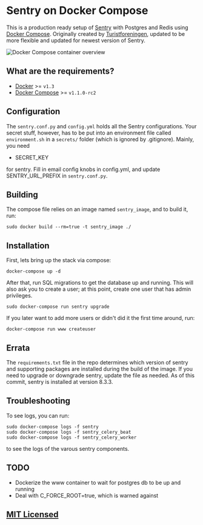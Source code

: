 # Sentry on Docker Compose

This is a production ready setup of
[Sentry](https://github.com/getsentry/sentry) with Postgres and Redis using
[Docker Compose](https://github.com/docker/fig). Originally created by [Turistforeningen](https://github.com/Turistforeningen/sentry), updated to be more flexible and updated for newest version of Sentry.

![Docker Compose container overview](https://docs.google.com/drawings/d/1OB0R9QUec7hytx73EYHJcmLzj2m6bMNWnNv-nePAg24/pub?w=766&h=216)

## What are the requirements?

* [Docker](https://github.com/docker/docker) >= `v1.3`
* [Docker Compose](https://github.com/docker/fig) >= `v1.1.0-rc2`


## Configuration

The `sentry.conf.py` and `config.yml` holds all the Sentry configurations. Your secret stuff, however, has to be put into an environment file called `environment.sh` in a `secrets/` folder (which is ignored by .gitignore). Mainly, you need

* SECRET_KEY

for sentry. Fill in email config knobs in config.yml, and update SENTRY_URL_PREFIX in `sentry.conf.py`.


## Building

The compose file relies on an image named `sentry_image`, and to build it, run:

```
sudo docker build --rm=true -t sentry_image ./
```


## Installation

First, lets bring up the stack via compose:

```
docker-compose up -d
```

After that, run SQL migrations to get the database up and running. This will also ask you to create a user; at this point, create one user that has admin privileges.

```
sudo docker-compose run sentry upgrade
```

If you later want to add more users or didn't did it the first time around, run:

```
docker-compose run www createuser
```

## Errata

The `requirements.txt` file in the repo determines which version of sentry and supporting packages are installed during the build of the image. If you need to upgrade or downgrade sentry, update the file as needed. As of this commit, sentry is installed at version 8.3.3.


## Troubleshooting

To see logs, you can run:

```
sudo docker-compose logs -f sentry
sudo docker-compose logs -f sentry_celery_beat
sudo docker-compose logs -f sentry_celery_worker
```

to see the logs of the varous sentry components.


## TODO

* Dockerize the www container to wait for postgres db to be up and running
* Deal with C_FORCE_ROOT=true, which is warned against

## [MIT Licensed](https://github.com/Turistforeningen/sentry/blob/master/LICENSE)

